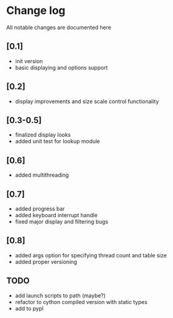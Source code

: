 # Change log
All notable changes are documented here

## [0.1]
 - init version 
 - basic displaying and  options support
## [0.2]
 - display improvements and size scale control functionality
## [0.3-0.5] 
 - finalized display looks
 - added unit test for lookup module
## [0.6]
 - added multithreading
## [0.7]
 - added progress bar
 - added keyboard interrupt handle
 - fixed major display and filtering bugs
## [0.8]
 - added args option for specifying  thread count and table size
 - added proper versioning
 
## TODO
 - add launch scripts to path (maybe?)
 - refactor to cython compiled version with static types
 - add to pypl